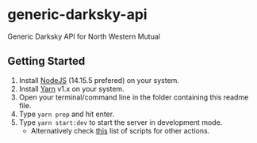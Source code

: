 # generic-darksky-api
Generic Darksky API for North Western Mutual

## Getting Started
 1. Install [NodeJS](https://nodejs.org/en/) (14.15.5 prefered) on your system.
 2. Install [Yarn](https://classic.yarnpkg.com/en/docs/install/) v1.x on your system.
 3. Open your terminal/command line in the folder containing this readme file.
 4. Type `yarn prep` and hit enter.
 5. Type `yarn start:dev` to start the server in development mode. 
    * Alternatively check [this]() list of scripts for other actions.